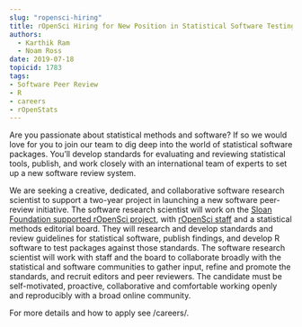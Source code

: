 ```yaml
---
slug: "ropensci-hiring"
title: rOpenSci Hiring for New Position in Statistical Software Testing and Peer Review
authors:
  - Karthik Ram
  - Noam Ross
date: 2019-07-18
topicid: 1783
tags:
- Software Peer Review
- R
- careers
- rOpenStats
---
```


Are you passionate about statistical methods and software? If so we would love for you to join our team to dig deep into the world of statistical software packages. You’ll develop standards for evaluating and reviewing statistical tools, publish, and work closely with an international team of experts to set up a new software review system.

We are seeking a creative, dedicated, and collaborative software research scientist to support a two-year project in launching a new software peer-review initiative. The software research scientist will work on the [Sloan Foundation supported rOpenSci project](/blog/2019/07/15/expanding-software-review/), with [rOpenSci staff](/about/#team) and a statistical methods editorial board. They will research and develop standards and review guidelines for statistical software, publish findings, and develop R software to test packages against those standards. The software research scientist will work with staff and the board to collaborate broadly with the statistical and software communities to gather input, refine and promote the standards, and recruit editors and peer reviewers. The candidate must be self-motivated, proactive, collaborative and comfortable working openly and reproducibly with a broad online community.

For more details and how to apply see /careers/.
